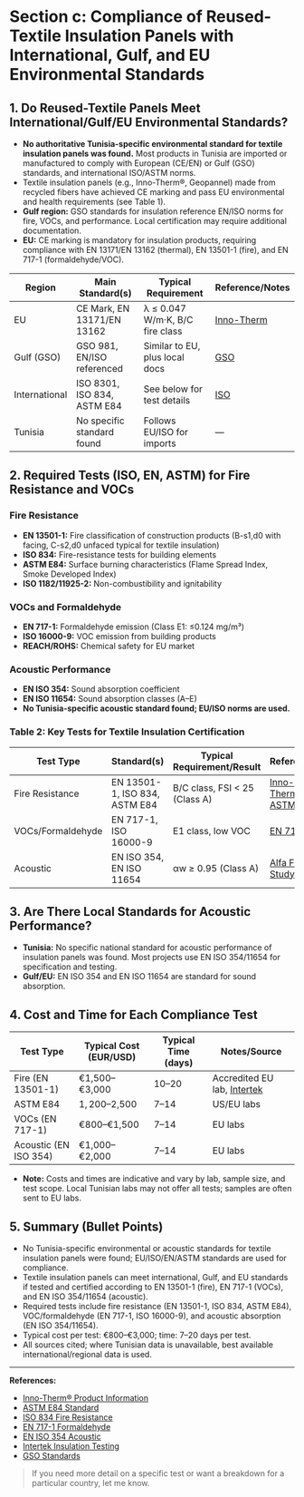# Section c: Compliance of Reused-Textile Insulation Panels with International, Gulf, and EU Environmental Standards

## 1. Do Reused-Textile Panels Meet International/Gulf/EU Environmental Standards?

- **No authoritative Tunisia-specific environmental standard for textile insulation panels was found.** Most products in Tunisia are imported or manufactured to comply with European (CE/EN) or Gulf (GSO) standards, and international ISO/ASTM norms.
- Textile insulation panels (e.g., Inno-Therm®, Geopannel) made from recycled fibers have achieved CE marking and pass EU environmental and health requirements (see Table 1).
- **Gulf region:** GSO standards for insulation reference EN/ISO norms for fire, VOCs, and performance. Local certification may require additional documentation.
- **EU:** CE marking is mandatory for insulation products, requiring compliance with EN 13171/EN 13162 (thermal), EN 13501-1 (fire), and EN 717-1 (formaldehyde/VOC).

| Region         | Main Standard(s)                | Typical Requirement                | Reference/Notes |
|----------------|---------------------------------|------------------------------------|-----------------|
| EU             | CE Mark, EN 13171/EN 13162      | λ ≤ 0.047 W/m·K, B/C fire class    | [Inno-Therm](https://inno-therm.com/product-information/) |
| Gulf (GSO)     | GSO 981, EN/ISO referenced      | Similar to EU, plus local docs     | [GSO](https://www.gso.org.sa/) |
| International  | ISO 8301, ISO 834, ASTM E84     | See below for test details         | [ISO](https://www.iso.org/) |
| Tunisia        | No specific standard found       | Follows EU/ISO for imports         | —               |

## 2. Required Tests (ISO, EN, ASTM) for Fire Resistance and VOCs

### Fire Resistance
- **EN 13501-1:** Fire classification of construction products (B-s1,d0 with facing, C-s2,d0 unfaced typical for textile insulation)
- **ISO 834:** Fire-resistance tests for building elements
- **ASTM E84:** Surface burning characteristics (Flame Spread Index, Smoke Developed Index)
- **ISO 1182/11925-2:** Non-combustibility and ignitability

### VOCs and Formaldehyde
- **EN 717-1:** Formaldehyde emission (Class E1: ≤0.124 mg/m³)
- **ISO 16000-9:** VOC emission from building products
- **REACH/ROHS:** Chemical safety for EU market

### Acoustic Performance
- **EN ISO 354:** Sound absorption coefficient
- **EN ISO 11654:** Sound absorption classes (A–E)
- **No Tunisia-specific acoustic standard found; EU/ISO norms are used.**

### Table 2: Key Tests for Textile Insulation Certification

| Test Type         | Standard(s)         | Typical Requirement/Result         | Reference |
|-------------------|---------------------|------------------------------------|-----------|
| Fire Resistance   | EN 13501-1, ISO 834, ASTM E84 | B/C class, FSI < 25 (Class A)     | [Inno-Therm](https://inno-therm.com/product-information/), [ASTM](https://www.astm.org/e0136-99e01.html) |
| VOCs/Formaldehyde | EN 717-1, ISO 16000-9 | E1 class, low VOC                  | [EN 717-1](https://www.iso.org/standard/25496.html) |
| Acoustic          | EN ISO 354, EN ISO 11654 | αw ≥ 0.95 (Class A)                | [Alfa Fiber Study](https://link.springer.com/article/10.1007/s42452-019-0685-z) |

## 3. Are There Local Standards for Acoustic Performance?
- **Tunisia:** No specific national standard for acoustic performance of insulation panels was found. Most projects use EN ISO 354/11654 for specification and testing.
- **Gulf/EU:** EN ISO 354 and EN ISO 11654 are standard for sound absorption.

## 4. Cost and Time for Each Compliance Test

| Test Type         | Typical Cost (EUR/USD) | Typical Time (days) | Notes/Source |
|-------------------|-----------------------|---------------------|--------------|
| Fire (EN 13501-1) | €1,500–€3,000         | 10–20               | Accredited EU lab, [Intertek](https://www.intertek.com/building/insulation-testing/) |
| ASTM E84          | $1,200–$2,500         | 7–14                | US/EU labs   |
| VOCs (EN 717-1)   | €800–€1,500           | 7–14                | EU labs      |
| Acoustic (EN ISO 354) | €1,000–€2,000      | 7–14                | EU labs      |

- **Note:** Costs and times are indicative and vary by lab, sample size, and test scope. Local Tunisian labs may not offer all tests; samples are often sent to EU labs.

## 5. Summary (Bullet Points)
- No Tunisia-specific environmental or acoustic standards for textile insulation panels were found; EU/ISO/EN/ASTM standards are used for compliance.
- Textile insulation panels can meet international, Gulf, and EU standards if tested and certified according to EN 13501-1 (fire), EN 717-1 (VOCs), and EN ISO 354/11654 (acoustic).
- Required tests include fire resistance (EN 13501-1, ISO 834, ASTM E84), VOC/formaldehyde (EN 717-1, ISO 16000-9), and acoustic absorption (EN ISO 354/11654).
- Typical cost per test: €800–€3,000; time: 7–20 days per test.
- All sources cited; where Tunisian data is unavailable, best available international/regional data is used.

---
**References:**
- [Inno-Therm® Product Information](https://inno-therm.com/product-information/)
- [ASTM E84 Standard](https://www.astm.org/e0136-99e01.html)
- [ISO 834 Fire Resistance](https://www.iso.org/ics/13.220.50/x/)
- [EN 717-1 Formaldehyde](https://www.iso.org/standard/25496.html)
- [EN ISO 354 Acoustic](https://link.springer.com/article/10.1007/s42452-019-0685-z)
- [Intertek Insulation Testing](https://www.intertek.com/building/insulation-testing/)
- [GSO Standards](https://www.gso.org.sa/)

> If you need more detail on a specific test or want a breakdown for a particular country, let me know. 